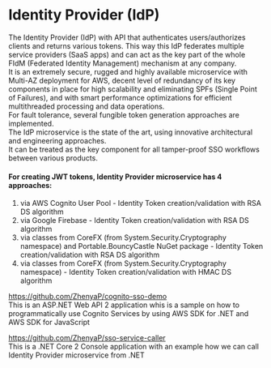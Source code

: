 # Identity Provider (IdP)
The Identity Provider (IdP) with API that authenticates users/authorizes clients and returns various tokens. 
This way this IdP federates multiple service providers (SaaS apps) and can act as the key part of the whole FIdM 
(Federated Identity Management) mechanism at any company. \
It is an extremely secure, rugged and highly available microservice with Multi-AZ deployment for AWS, decent level of redundancy 
of its key components in place for high scalability and eliminating SPFs (Single Point of Failures), 
and with smart performance optimizations for efficient multithreaded processing and data operations. \
For fault tolerance, several fungible token generation approaches are implemented. \
The IdP microservice is the state of the art, using innovative architectural and engineering approaches. \
It can be treated as the key component for all tamper-proof SSO workflows between various products.

#### For creating JWT tokens, Identity Provider microservice has 4 approaches:
1. via AWS Cognito User Pool - Identity Token creation/validation with RSA DS algorithm
2. via Google Firebase - Identity Token creation/validation with RSA DS algorithm
3. via classes from CoreFX (from System.Security.Cryptography namespace) and Portable.BouncyCastle NuGet package - Identity Token creation/validation with RSA DS algorithm
4. via classes from CoreFX (from System.Security.Cryptography namespace) - Identity Token creation/validation with HMAC DS algorithm

https://github.com/ZhenyaP/cognito-sso-demo \
This is an ASP.NET Web API 2 application whis is a sample on how to programmatically use Cognito Services by using AWS SDK for .NET and
AWS SDK for JavaScript

https://github.com/ZhenyaP/sso-service-caller \
This is a .NET Core 2 Console application with an example how we can call Identity Provider microservice from .NET
